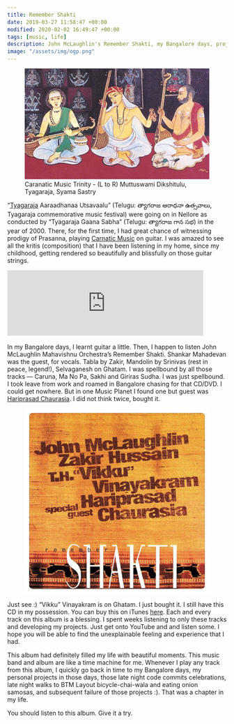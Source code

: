 ```yaml
---
title: Remember Shakti
date: 2019-03-27 11:58:47 +00:00
modified: 2020-02-02 16:49:47 +00:00
tags: [music, life]
description: John McLaughlin's Remember Shakti, my Bangalore days, projects and ideas.
image: "/assets/img/ogp.png"
---
```


<figure>
<img src="/assets/images/musicaltrinity.png" alt="Caranatic Music Trinity - (L to R) Muttuswami Dikshitulu, Tyagaraja, Syama Sastry">
<figcaption>Caranatic Music Trinity - (L to R) Muttuswami Dikshitulu, Tyagaraja, Syama Sastry</figcaption>
</figure>

<span class="blogrunningtext">“[Tyagaraja](https://en.wikipedia.org/wiki/Tyagaraja) Aaraadhanaa Utsavaalu” (Telugu: త్యాగరాజ ఆరాధనా ఉత్సవాలు, Tyagaraja commemorative music festival) were going on in Nellore as conducted by “Tyagaraja Gaana Sabha” (Telugu: త్యాగరాజ గాన సభ) in the year of 2000\. There, for the first time, I had great chance of witnessing prodigy of Prasanna, playing [Carnatic Music](https://en.wikipedia.org/wiki/Carnatic_music) on guitar. I was amazed to see all the kritis (composition) that I have been listening in my home, since my childhood, getting rendered so beautifully and blissfully on those guitar strings.  

<iframe src="https://www.google.com/maps/embed?pb=!1m18!1m12!1m3!1d3864.3463749575294!2d79.95380205022367!3d14.407185489876385!2m3!1f0!2f0!3f0!3m2!1i1024!2i768!4f13.1!3m3!1m2!1s0x3a4cf2fb1c74e771%3A0x8eded47635d3c5eb!2sThyagaraja%20Swamy%20Temple!5e0!3m2!1sen!2sus!4v1583367360702!5m2!1sen!2sus" width="450" height="150" frameborder="0" style="border:0;" allowfullscreen=""></iframe>

In my Bangalore days, I learnt guitar a little. Then, I happen to listen John McLaughlin Mahavishnu Orchestra’s Remember Shakti. Shankar Mahadevan was the guest, for vocals. Tabla by Zakir, Mandolin by Srinivas (rest in peace, legend!), Selvaganesh on Ghatam. I was spellbound by all those tracks — Caruna, Ma No Pa, Sakhi and Giriras Sudha. I was just spellbound. I took leave from work and roamed in Bangalore chasing for that CD/DVD. I could get nowhere. But in one Music Planet I found one but guest was [Hariprasad Chaurasia](https://en.wikipedia.org/wiki/Hariprasad_Chaurasia). I did not think twice, bought it.  

<figure>
<img src="/assets/images/remembershakti.jpg" alt="">
<figcaption></figcaption>
</figure>

Just see :) “Vikku” Vinayakram is on Ghatam. I just bought it. I still have this CD in my possession. You can buy this on iTunes [here](https://itunes.apple.com/us/album/remember-shakti/1529926). Each and every track on this album is a blessing. I spent weeks listening to only these tracks and developing my projects. Just get onto YouTube and and listen some. I hope you will be able to find the unexplainable feeling and experience that I had.  

This album had definitely filled my life with beautiful moments. This music band and album are like a time machine for me. Whenever I play any track from this album, I quickly go back in time to my Bangalore days, my personal projects in those days, those late night code commits celebrations, late night walks to BTM Layout bicycle-chai-wala and eating onion samosas, and subsequent failure of those projects :). That was a chapter in my life. 

You should listen to this album. Give it a try.